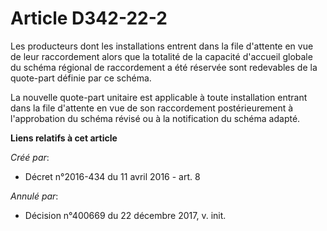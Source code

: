 # Article D342-22-2

Les producteurs dont les installations entrent dans la file d'attente en vue de leur raccordement alors que la totalité de la
capacité d'accueil globale du schéma régional de raccordement a été réservée sont redevables de la quote-part définie par ce
schéma.

La nouvelle quote-part unitaire est applicable à toute installation entrant dans la file d'attente en vue de son raccordement
postérieurement à l'approbation du schéma révisé ou à la notification du schéma adapté.

**Liens relatifs à cet article**

_Créé par_:

  - Décret n°2016-434 du 11 avril 2016 - art. 8

_Annulé par_:

  - Décision n°400669 du 22 décembre 2017, v. init.
